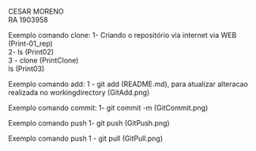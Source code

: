 CESAR MORENO  
RA 1903958


Exemplo comando clone:
1- Criando o repositório via internet via WEB (Print-01_rep)     
2- ls (Print02)    
3 - clone (PrintClone)    
ls (Print03)  

Exemplo comando add:
1 - git add (README.md), para atualizar alteracao realizada no workingdirectory (GitAdd.png)

Exemplo comando commit:
1- git commit -m (GitCommit.png)

Exemplo comando push
1- git push (GitPush.png)

Exemplo comando push
1 - git pull (GitPull.png)
